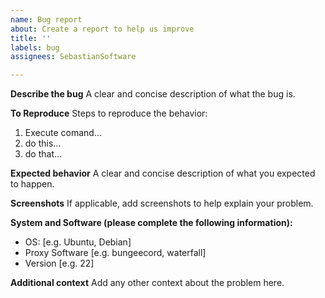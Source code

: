```yaml
---
name: Bug report
about: Create a report to help us improve
title: ''
labels: bug
assignees: SebastianSoftware

---
```


**Describe the bug**
A clear and concise description of what the bug is.

**To Reproduce**
Steps to reproduce the behavior:
1. Execute comand...
2. do this...
3. do that...

**Expected behavior**
A clear and concise description of what you expected to happen.

**Screenshots**
If applicable, add screenshots to help explain your problem.

**System and Software (please complete the following information):**
 - OS: [e.g. Ubuntu, Debian]
 - Proxy Software [e.g. bungeecord, waterfall]
 - Version [e.g. 22]

**Additional context**
Add any other context about the problem here.
